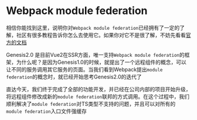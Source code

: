 # Webpack module federation
相信你能找到这里，说明你对`Webpack module federation`已经拥有了一定的了解，社区有很多教程告诉你怎么去使用它。如果你对它不是很了解，不妨先看看[官方的文档](https://webpack.docschina.org/concepts/module-federation/)


Genesis2.0 是目前Vue2在SSR方面，唯一支持`Webpack module federation`的框架，为什么呢？是因为Genesis1.0的时候，就提出了一个远程组件的概念，可以让不同的服务调用其它服务的页面。当我们看到Webpack提出`module federation`的概念时，就已经开始思考Genesis2.0的迭代了


直达今天，我们终于完成了全部的功能开发，并已经在公司内部的项目开始升级，将远程组件修改成新的`module federation`联邦的方式调用。在这个过程中，我们顺利解决了`module federation`对TS类型不支持的问题，并且可以对所有的`module federation`入口文件强缓存

